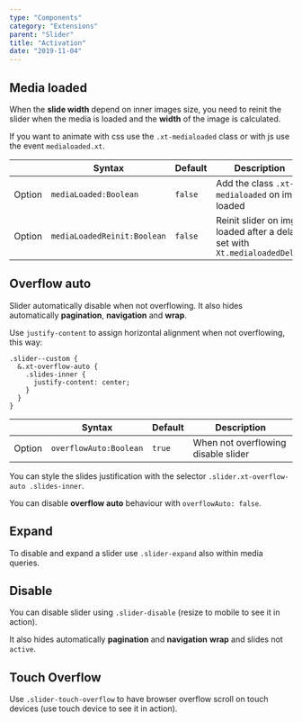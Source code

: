 ```yaml
---
type: "Components"
category: "Extensions"
parent: "Slider"
title: "Activation"
date: "2019-11-04"
---
```


## Media loaded

When the **slide width** depend on inner images size, you need to reinit the slider when the media is loaded and the **width** of the image is calculated.

If you want to animate with css use the `.xt-medialoaded` class or with js use the event `medialoaded.xt`.

<div class="table-scroll">

|                         | Syntax                                    | Default                       | Description                   |
| ----------------------- | ----------------------------------------- | ----------------------------- | ----------------------------- |
| Option                  | `mediaLoaded:Boolean`                          | `false`        | Add the class `.xt-medialoaded` on img loaded             |
| Option                  | `mediaLoadedReinit:Boolean`                          | `false`        | Reinit slider on img loaded after a delay set with `Xt.medialoadedDelay`             |

</div>

<demo>
  <demovanilla src="vanilla/components/extensions/slider/media-loaded">
  </demovanilla>
</demo>

## Overflow auto

Slider automatically disable when not overflowing. It also hides automatically **pagination**, **navigation** and **wrap**.

Use `justify-content` to assign horizontal alignment when not overflowing, this way:

```less
.slider--custom {
  &.xt-overflow-auto {
    .slides-inner {
      justify-content: center;
    }
  }
}
```

<div class="table-scroll">

|                         | Syntax                                    | Default                       | Description                   |
| ----------------------- | ----------------------------------------- | ----------------------------- | ----------------------------- |
| Option                  | `overflowAuto:Boolean`                          | `true`        | When not overflowing disable slider           |

</div>

You can style the slides justification with the selector `.slider.xt-overflow-auto .slides-inner`.

<demo>
  <demovanilla src="vanilla/components/extensions/slider/overflow-auto">
  </demovanilla>
</demo>

You can disable **overflow auto** behaviour with `overflowAuto: false`.

<demo>
  <demovanilla src="vanilla/components/extensions/slider/overflow-auto-false">
  </demovanilla>
</demo>

## Expand

To disable and expand a slider use `.slider-expand` also within media queries.

<demo>
  <demovanilla src="vanilla/components/extensions/slider/expand">
  </demovanilla>
</demo>

## Disable

You can disable slider using `.slider-disable` (resize to mobile to see it in action).

It also hides automatically **pagination** and **navigation** **wrap** and slides not `active`.

<demo>
  <demovanilla src="vanilla/components/extensions/slider/disable">
  </demovanilla>
</demo>

## Touch Overflow

Use `.slider-touch-overflow` to have browser overflow scroll on touch devices (use touch device to see it in action).

<demo>
  <demovanilla src="vanilla/components/extensions/slider/touch-overflow">
  </demovanilla>
</demo>
